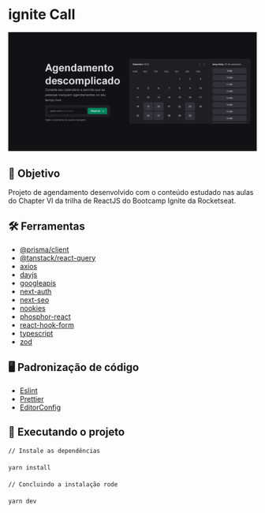 # ignite Call

<div align="center">
	<img src="./src/assets/first-screen.png" width="800"alt="first-screen"/>
</div>

## :dart: Objetivo

Projeto de agendamento desenvolvido com o conteúdo estudado nas aulas do Chapter
VI da trilha de ReactJS do Bootcamp Ignite da Rocketseat.

## :hammer_and_wrench: Ferramentas

- [@prisma/client](https://www.prisma.io/)
- [@tanstack/react-query](https://www.npmjs.com/package/@tanstack/react-query)
- [axios](https://www.npmjs.com/package/axios)
- [dayjs](https://www.npmjs.com/package/dayjs)
- [googleapis](https://www.npmjs.com/package/googleapis)
- [next-auth](https://next-auth.js.org/)
- [next-seo](https://github.com/garmeeh/next-seo)
- [nookies](https://www.npmjs.com/package/nookies)
- [phosphor-react](https://www.npmjs.com/package/phosphor-react)
- [react-hook-form](https://react-hook-form.com/)
- [typescript](https://www.typescriptlang.org/)
- [zod](https://zod.dev/)

## :desktop_computer: Padronização de código

- [Eslint](https://eslint.org/)
- [Prettier](https://prettier.io/)
- [EditorConfig](https://editorconfig.org/)

## :rocket: Executando o projeto

```bash
// Instale as dependências

yarn install

// Concluindo a instalação rode

yarn dev
```
